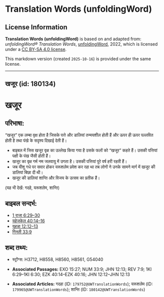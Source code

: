 # Translation Words (unfoldingWord)

## License Information

**Translation Words (unfoldingWord)** is based on and adapted from: _unfoldingWord® Translation Words_, [unfoldingWord](https://unfoldingword.org/utw), 2022, which is licensed under a [CC BY-SA 4.0 license](https://creativecommons.org/licenses/by-sa/4.0/legalcode.en).

This markdown version (created `2025-10-16`) is provided under the same license.



--------------------------------

## खजूर (id: 180134)

खजूर
====

परिभाषा:
--------

“खजूर” एक लम्बा वृक्ष होता है जिसके पत्ते और डालियां तन्मयशील होती हैं और ऊपर ही ऊपर पल्लवित होती है तथा पंखे के सदृश्य दिखाई देती हैं।

* बाइबल में जिस खजूर वृक्ष का उल्लेख किया गया है उसके फलों को “खजूर” कहते हैं। उसकी पत्तियां पक्षी के पंख जैसी होती हैं।
* खजूर का वृक्ष गर्म नम जलवायु में उगता है। उसकी पत्तियां पुरे वर्ष हरी रहती हैं।
* जब यीशु गधे पर सवार होकर यरूशलेम प्रवेश कर रहा था तब लोगों ने उनके सामने मार्ग में खजूर की डालियां बिछा दी थी।
* खजूर की डालियां शान्ति और विजय के उत्सव का प्रतीक हैं।

(यह भी देखें: गदहे, यरूशलेम, शान्ति)

बाइबल सन्दर्भ:
--------------

* [1 राजा 6:29–30](https://ref.ly/1Kgs0:0)
* [यहेजकेल 40:14–16](https://ref.ly/Ezek40:14-Ezek40:16)
* [यूहन्ना 12:12–13](https://ref.ly/John12:12-John12:13)
* [गिनती 33:9](https://ref.ly/Num33:9)

शब्द तथ्य:
----------

* स्ट्रोंग्स: H3712, H8558, H8560, H8561, G54040

* **Associated Passages:** EXO 15:27; NUM 33:9; JHN 12:13; REV 7:9; 1KI 6:29–1KI 6:30; EZK 40:14–EZK 40:16; JHN 12:12–JHN 12:13
* **Associated Articles:** गदहा (ID: `179752@UWTranslationWords`); यरूशलेम (ID: `179965@UWTranslationWords`); शान्ति (ID: `180142@UWTranslationWords`)

